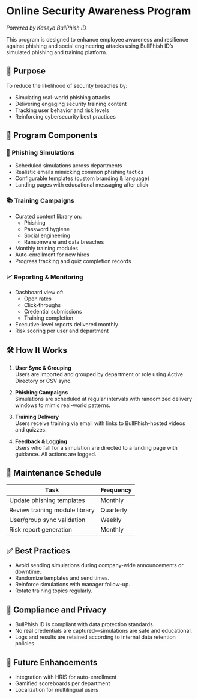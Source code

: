 # Online Security Awareness Program  
*Powered by Kaseya BullPhish ID*

This program is designed to enhance employee awareness and resilience against phishing and social engineering attacks using BullPhish ID’s simulated phishing and training platform.

## 🎯 Purpose

To reduce the likelihood of security breaches by:
- Simulating real-world phishing attacks
- Delivering engaging security training content
- Tracking user behavior and risk levels
- Reinforcing cybersecurity best practices

## 🔧 Program Components

### 🧪 Phishing Simulations
- Scheduled simulations across departments
- Realistic emails mimicking common phishing tactics
- Configurable templates (custom branding & language)
- Landing pages with educational messaging after click

### 📚 Training Campaigns
- Curated content library on:
  - Phishing
  - Password hygiene
  - Social engineering
  - Ransomware and data breaches
- Monthly training modules
- Auto-enrollment for new hires
- Progress tracking and quiz completion records

### 📈 Reporting & Monitoring
- Dashboard view of:
  - Open rates
  - Click-throughs
  - Credential submissions
  - Training completion
- Executive-level reports delivered monthly
- Risk scoring per user and department

## 🛠️ How It Works

1. **User Sync & Grouping**  
   Users are imported and grouped by department or role using Active Directory or CSV sync.

2. **Phishing Campaigns**  
   Simulations are scheduled at regular intervals with randomized delivery windows to mimic real-world patterns.

3. **Training Delivery**  
   Users receive training via email with links to BullPhish-hosted videos and quizzes.

4. **Feedback & Logging**  
   Users who fall for a simulation are directed to a landing page with guidance. All actions are logged.

## 📅 Maintenance Schedule

| Task                            | Frequency       |
|---------------------------------|-----------------|
| Update phishing templates       | Monthly         |
| Review training module library  | Quarterly       |
| User/group sync validation      | Weekly          |
| Risk report generation          | Monthly         |

## ✅ Best Practices

- Avoid sending simulations during company-wide announcements or downtime.
- Randomize templates and send times.
- Reinforce simulations with manager follow-up.
- Rotate training topics regularly.

## 🔐 Compliance and Privacy

- BullPhish ID is compliant with data protection standards.
- No real credentials are captured—simulations are safe and educational.
- Logs and results are retained according to internal data retention policies.

## 📌 Future Enhancements

- Integration with HRIS for auto-enrollment
- Gamified scoreboards per department
- Localization for multilingual users

